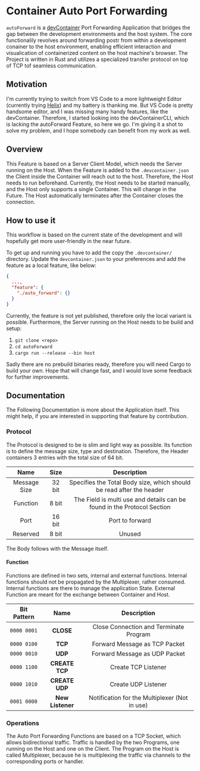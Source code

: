 # Container Auto Port Forwarding

`autoForward` is a [devContainer](https://containers.dev) Port Forwarding Application that bridges the gap between the development environments and the host system.
The core functionalily revolves around forwarding postr from within a development conainer to the host environment, enabling efficient interaction and visualication of containerized content on the host machine's browser. The Project is written in Rust and utilizes a specialized transfer protocol on top of TCP tof seamless communication.

## Motivation

I'm currently trying to switch from VS Code to a more lightweight Editor (currently trying [Helix](https://helix-editor.com)) and my battery is thanking me.
But VS Code is pretty handsome editor, and I was missing many handy features, like the devContainer.
Therefore, I started looking into the devContainerCLI, which is lacking the autoForward Feature, so here we go.
I'm giving it a shot to solve my problem, and I hope somebody can benefit from my work as well.

## Overview

This Feature is based on a Server Client Model, which needs the Server running on the Host.
When the Feature is added to the `.devcontainer.json` the Client inside the Container will reach out to the host.
Therefore, the Host needs to run beforehand. Currently, the Host needs to be started manually, and the Host only supports a single Container.
This will change in the Future. The Host automatically terminates after the Container closes the connection.

## How to use it

This workflow is based on the current state of the development and will hopefully get more user-friendly in the near future.

To get up and running you have to add the copy the `.devcontainer/` directory.
Update the `devcontainer.json` to your preferences and add the feature as a local feature, like below:

```json
{
  ...,
  "feature": {
    "./auto_forward": {}
  }
}
```

Currently, the feature is not yet published, therefore only the local variant is possible.
Furthermore, the Server running on the Host needs to be build and setup:

1. `git clone <repo>`
2. `cd autoForward`
3. `cargo run --release --bin host`

Sadly there are no prebuild binaries ready, therefore you will need Cargo to build your own.
Hope that will change fast, and I would love some feedback for further improvements.

## Documentation

The Following Documentation is more about the Application itself.
This might help, if you are interested in supporting that feature by contribution.

### Protocol

The Protocol is designed to be is slim and light way as possible.
Its function is to define the message size, type and destination.
Therefore, the Header containers 3 entries with the total size of 64 bit.

|Name|Size|Description|
|:-:|:-:|:-:|
|Message Size|32 bit|Specifies the Total Body size, which should be read after the header|
|Function|8 bit|The Field is multi use and details can be found in the Protocol Section|
|Port|16 bit| Port to forward |
|Reserved|8 bit| Unused |

The Body follows with the Message itself.

#### Function

Functions are defined in two sets, internal and external functions.
Internal functions should not be propagated by the Multiplexer, rather consumed.
Internal functions are there to manage the application State.
External Function are meant for the exchange between Container and Host.


|Bit Pattern|Name|Description|
|:-:|:-:|:-:|
|`0000 0001`| **CLOSE** | Close Connection and Terminate Program |
|`0000 0100`| **TCP** | Forward Message as TCP Packet |
|`0000 0010`| **UDP** | Forward Message as UDP Packet |
|`0000 1100`| **CREATE TCP** | Create TCP Listener |
|`0000 1010`| **CREATE UDP** | Create UDP Listener |
|`0001 0000`| **New Listener**| Notification for the Multiplexer (Not in use)|



### Operations

The Auto Port Forwarding Functions are based on a TCP Socket, which allows bidirectional traffic.
Traffic is handled by the two Programs, one running on the Host and one on the Client.
The Program on the Host is called Multiplexer, because he is multiplexing the traffic via channels to the corresponding ports or handler.

